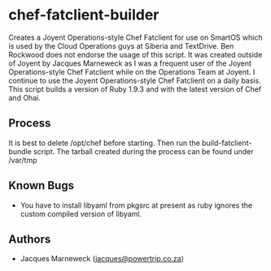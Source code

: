 chef-fatclient-builder
======================

Creates a Joyent Operations-style Chef Fatclient for use on SmartOS which is used by
the Cloud Operations guys at Siberia and TextDrive.  Ben Rockwood does not endorse
the usage of this script.  It was created outside of Joyent by Jacques Marneweck as
I was a frequent user of the Joyent Operations-style Chef Fatclient while on the
Operations Team at Joyent.  I continue to use the Joyent Operations-style Chef
Fatclient on a daily basis.  This script builds a version of Ruby 1.9.3 and with the
latest version of Chef and Ohai.

Process
-------

It is best to delete /opt/chef before starting.  Then run the build-fatclient-bundle
script.  The tarball created during the process can be found under /var/tmp

Known Bugs
----------

 * You have to install libyaml from pkgsrc at present as ruby ignores the custom compiled
   version of libyaml.

Authors
-------

 * Jacques Marneweck (jacques@powertrip.co.za)
